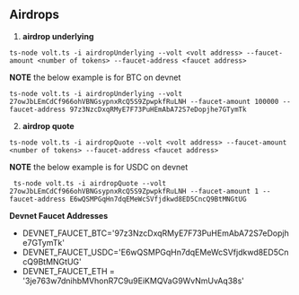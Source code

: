 ## Airdrops

1. **airdrop underlying**

```
ts-node volt.ts -i airdropUnderlying --volt <volt address> --faucet-amount <number of tokens> --faucet-address <faucet address>
```

**NOTE** the below example is for BTC on devnet

```
ts-node volt.ts -i airdropUnderlying --volt 27owJbLEmCdCf966ohVBNGsypnxRcQ5S9ZpwpkfRuLNH --faucet-amount 100000 --faucet-address 97z3NzcDxqRMyE7F73PuHEmAbA72S7eDopjhe7GTymTk
```

2. **airdrop quote**

```
ts-node volt.ts -i airdropQuote --volt <volt address> --faucet-amount <number of tokens> --faucet-address <faucet address>
```

**NOTE** the below example is for USDC on devnet

```
 ts-node volt.ts -i airdropQuote --volt 27owJbLEmCdCf966ohVBNGsypnxRcQ5S9ZpwpkfRuLNH --faucet-amount 1 --faucet-address E6wQSMPGqHn7dqEMeWcSVfjdkwd8ED5CncQ9BtMNGtUG
```

**Devnet Faucet Addresses**

- DEVNET_FAUCET_BTC='97z3NzcDxqRMyE7F73PuHEmAbA72S7eDopjhe7GTymTk'
- DEVNET_FAUCET_USDC='E6wQSMPGqHn7dqEMeWcSVfjdkwd8ED5CncQ9BtMNGtUG'
- DEVNET_FAUCET_ETH = '3je763w7dnihbMVhonR7C9u9EiKMQVaG9WvNmUvAq38s'

